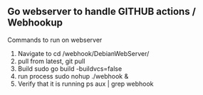 ## Go webserver to handle GITHUB actions / Webhookup

Commands to run on webserver
 

  1. Navigate to cd /webhook/DebianWebServer/
  2. pull from latest, git pull
  3. Build
    sudo go build -buildvcs=false
  4.  run process 
     sudo nohup ./webhook &
  5. Verify that it is running 
     ps aux | grep webhook
